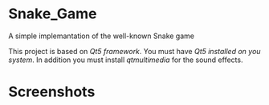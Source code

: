 Snake_Game
==========
A simple implemantation of the well-known Snake game

This project is based on *Qt5 framework*. You must have *Qt5 installed on you system*. In addition you must install *qtmultimedia* for the sound effects.

Screenshots
===========
